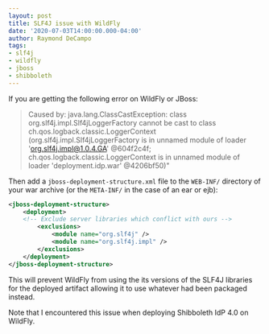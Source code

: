 ```yaml
---
layout: post
title: SLF4J issue with WildFly
date: '2020-07-03T14:00:00.000-04:00'
author: Raymond DeCampo
tags:
- slf4j
- wildfly
- jboss
- shibboleth
---
```


If you are getting the following error on WildFly or JBoss:

> Caused by: java.lang.ClassCastException: class org.slf4j.impl.Slf4jLoggerFactory cannot be cast to class ch.qos.logback.classic.LoggerContext (org.slf4j.impl.Slf4jLoggerFactory is in unnamed module of loader 'org.slf4j.impl@1.0.4.GA' @604f2c4f; ch.qos.logback.classic.LoggerContext is in unnamed module of loader 'deployment.idp.war' @4206bf50)"

Then add a `jboss-deployment-structure.xml` file to the `WEB-INF/` directory of your war archive (or the `META-INF/` in the case of an ear or ejb):

```xml
<jboss-deployment-structure>
    <deployment>
    <!-- Exclude server libraries which conflict with ours -->
        <exclusions>
            <module name="org.slf4j" />
            <module name="org.slf4j.impl" />
        </exclusions>
    </deployment>
</jboss-deployment-structure>
```

This will prevent WildFly from using the its versions of the SLF4J libraries for the deployed artifact allowing it to use whatever had been packaged instead.

Note that I encountered this issue when deploying Shibboleth IdP 4.0 on WildFly.
